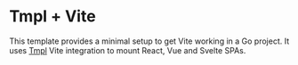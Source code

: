 # Tmpl + Vite

This template provides a minimal setup to get Vite working in a Go project. It uses [Tmpl](https://github.com/eriicafes/tmpl) Vite integration to mount React, Vue and Svelte SPAs.
